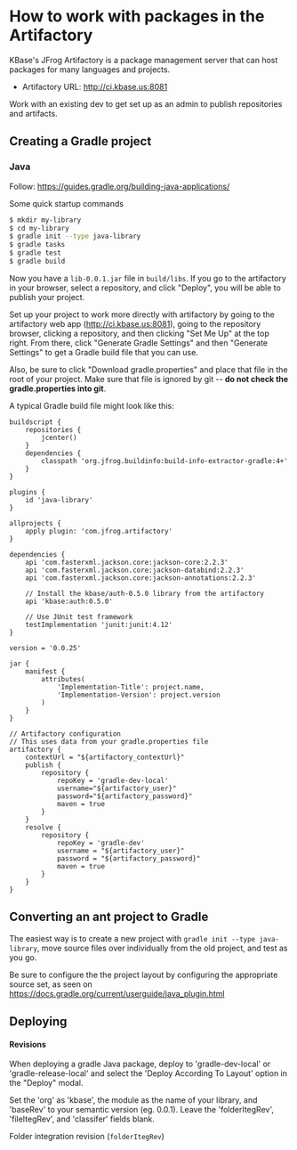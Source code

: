 
# How to work with packages in the Artifactory

KBase's JFrog Artifactory is a package management server that can host packages for many languages and projects.

* Artifactory URL: http://ci.kbase.us:8081

Work with an existing dev to get set up as an admin to publish repositories and artifacts.

## Creating a Gradle project

### Java

Follow: https://guides.gradle.org/building-java-applications/

Some quick startup commands

```sh
$ mkdir my-library
$ cd my-library
$ gradle init --type java-library
$ gradle tasks
$ gradle test
$ gradle build
```

Now you have a `lib-0.0.1.jar` file in `build/libs`. If you go to the artifactory in your browser, select a repository, and click "Deploy", you will be able to publish your project.

Set up your project to work more directly with artifactory by going to the artifactory web app (http://ci.kbase.us:8081), going to the repository browser, clicking a repository, and then clicking "Set Me Up" at the top right. From there, click "Generate Gradle Settings" and then "Generate Settings" to get a Gradle build file that you can use.

Also, be sure to click "Download gradle.properties" and place that file in the root of your project. Make sure that file is ignored by git -- **do not check the gradle.properties into git**.

A typical Gradle build file might look like this:

```
buildscript {
    repositories {
        jcenter()
    }
    dependencies {
        classpath 'org.jfrog.buildinfo:build-info-extractor-gradle:4+'
    }
}

plugins {
    id 'java-library'
}

allprojects {
    apply plugin: 'com.jfrog.artifactory'
}

dependencies {
    api 'com.fasterxml.jackson.core:jackson-core:2.2.3'
    api 'com.fasterxml.jackson.core:jackson-databind:2.2.3'
    api 'com.fasterxml.jackson.core:jackson-annotations:2.2.3'

    // Install the kbase/auth-0.5.0 library from the artifactory
    api 'kbase:auth:0.5.0'

    // Use JUnit test framework
    testImplementation 'junit:junit:4.12'
} 

version = '0.0.25'

jar {
    manifest {
        attributes(
            'Implementation-Title': project.name,
            'Implementation-Version': project.version
        )
    }
}

// Artifactory configuration
// This uses data from your gradle.properties file
artifactory {
    contextUrl = "${artifactory_contextUrl}"
    publish {
        repository {
            repoKey = 'gradle-dev-local'
            username="${artifactory_user}"
            password="${artifactory_password}"
            maven = true
        }
    }
    resolve {
        repository {
            repoKey = 'gradle-dev'
            username = "${artifactory_user}"
            password = "${artifactory_password}"
            maven = true
        }
    }
}
```


## Converting an ant project to Gradle

The easiest way is to create a new project with `gradle init --type java-library`, move source files over individually from the old project, and test as you go. 

Be sure to configure the the project layout by configuring the appropriate source set, as seen on https://docs.gradle.org/current/userguide/java_plugin.html 

## Deploying

#### Revisions

When deploying a gradle Java package, deploy to 'gradle-dev-local' or 'gradle-release-local' and select the 'Deploy According To Layout' option in the "Deploy" modal.

Set the 'org' as 'kbase', the module as the name of your library, and 'baseRev' to your semantic version (eg. 0.0.1). Leave the 'folderItegRev', 'fileItegRev', and 'classifer' fields blank.

Folder integration revision (`folderItegRev`)
